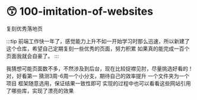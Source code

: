 # :kissing_smiling_eyes: 100-imitation-of-websites

复刻优秀落地页

:::tip
前端工作快一年了，感觉能力上升不如一开始学习时那么迅速，所以新建了这个仓库，希望自己定期复刻一些优秀的页面，努力积累
如果真的能完成一百个页面我就会自豪了。
:::


我猜想可能页面数不多，不然涉及到后台，现在比较捉襟见肘，尽量挑选好看的！对，好看第一
猜测3周-6周一个小分支，期待自己的效率提升
一个文件夹为一个项目
框架随意选用，保证结果一致性即可
实现的过程中也可以看看这些网站引用了哪些库，实现了漂亮的效果

